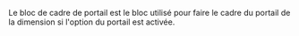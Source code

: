 Le bloc de cadre de portail est le bloc utilisé pour faire le cadre du portail de la dimension si l'option du portail est activée.